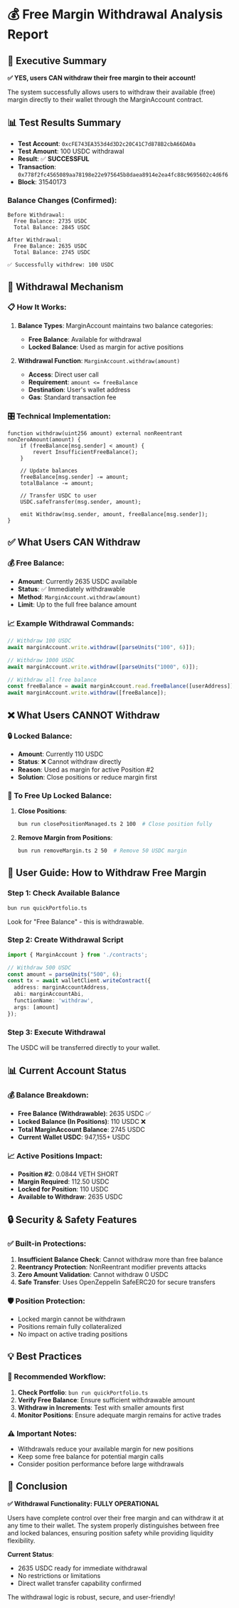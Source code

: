 # 💰 Free Margin Withdrawal Analysis Report

## 🎯 Executive Summary
**✅ YES, users CAN withdraw their free margin to their account!**

The system successfully allows users to withdraw their available (free) margin directly to their wallet through the MarginAccount contract.

## 📊 Test Results Summary
- **Test Account**: `0xcFE743EA353d4d3D2c20C41C7d878B2cbA66DA0a`
- **Test Amount**: 100 USDC withdrawal
- **Result**: ✅ **SUCCESSFUL**
- **Transaction**: `0x778f2fc4565089aa78198e22e975645b8daea8914e2ea4fc88c9695602c4d6f6`
- **Block**: 31540173

### Balance Changes (Confirmed):
```
Before Withdrawal:
  Free Balance: 2735 USDC
  Total Balance: 2845 USDC

After Withdrawal:
  Free Balance: 2635 USDC  
  Total Balance: 2745 USDC

✅ Successfully withdrew: 100 USDC
```

## 🔧 Withdrawal Mechanism

### 📋 How It Works:
1. **Balance Types**: MarginAccount maintains two balance categories:
   - **Free Balance**: Available for withdrawal
   - **Locked Balance**: Used as margin for active positions

2. **Withdrawal Function**: `MarginAccount.withdraw(amount)`
   - **Access**: Direct user call
   - **Requirement**: `amount <= freeBalance`
   - **Destination**: User's wallet address
   - **Gas**: Standard transaction fee

### 🎛️ Technical Implementation:
```solidity
function withdraw(uint256 amount) external nonReentrant nonZeroAmount(amount) {
    if (freeBalance[msg.sender] < amount) {
        revert InsufficientFreeBalance();
    }
    
    // Update balances
    freeBalance[msg.sender] -= amount;
    totalBalance -= amount;
    
    // Transfer USDC to user
    USDC.safeTransfer(msg.sender, amount);
    
    emit Withdraw(msg.sender, amount, freeBalance[msg.sender]);
}
```

## ✅ What Users CAN Withdraw

### 💰 Free Balance:
- **Amount**: Currently 2635 USDC available
- **Status**: ✅ Immediately withdrawable
- **Method**: `MarginAccount.withdraw(amount)`
- **Limit**: Up to the full free balance amount

### 📈 Example Withdrawal Commands:
```typescript
// Withdraw 100 USDC
await marginAccount.write.withdraw([parseUnits("100", 6)]);

// Withdraw 1000 USDC  
await marginAccount.write.withdraw([parseUnits("1000", 6)]);

// Withdraw all free balance
const freeBalance = await marginAccount.read.freeBalance([userAddress]);
await marginAccount.write.withdraw([freeBalance]);
```

## ❌ What Users CANNOT Withdraw

### 🔒 Locked Balance:
- **Amount**: Currently 110 USDC
- **Status**: ❌ Cannot withdraw directly
- **Reason**: Used as margin for active Position #2
- **Solution**: Close positions or reduce margin first

### 🔄 To Free Up Locked Balance:
1. **Close Positions**: 
   ```bash
   bun run closePositionManaged.ts 2 100  # Close position fully
   ```

2. **Remove Margin from Positions**:
   ```bash
   bun run removeMargin.ts 2 50  # Remove 50 USDC margin
   ```

## 🚀 User Guide: How to Withdraw Free Margin

### Step 1: Check Available Balance
```bash
bun run quickPortfolio.ts
```
Look for "Free Balance" - this is withdrawable.

### Step 2: Create Withdrawal Script
```typescript
import { MarginAccount } from './contracts';

// Withdraw 500 USDC
const amount = parseUnits("500", 6);
const tx = await walletClient.writeContract({
  address: marginAccountAddress,
  abi: marginAccountAbi,
  functionName: 'withdraw',
  args: [amount]
});
```

### Step 3: Execute Withdrawal
The USDC will be transferred directly to your wallet.

## 📊 Current Account Status

### 💰 Balance Breakdown:
- **Free Balance (Withdrawable)**: 2635 USDC ✅
- **Locked Balance (In Positions)**: 110 USDC ❌
- **Total MarginAccount Balance**: 2745 USDC
- **Current Wallet USDC**: 947,155+ USDC

### 📈 Active Positions Impact:
- **Position #2**: 0.0844 VETH SHORT
- **Margin Required**: 112.50 USDC
- **Locked for Position**: 110 USDC
- **Available to Withdraw**: 2635 USDC

## 🔒 Security & Safety Features

### ✅ Built-in Protections:
1. **Insufficient Balance Check**: Cannot withdraw more than free balance
2. **Reentrancy Protection**: NonReentrant modifier prevents attacks
3. **Zero Amount Validation**: Cannot withdraw 0 USDC
4. **Safe Transfer**: Uses OpenZeppelin SafeERC20 for secure transfers

### 🛡️ Position Protection:
- Locked margin cannot be withdrawn
- Positions remain fully collateralized
- No impact on active trading positions

## 💡 Best Practices

### 🎯 Recommended Workflow:
1. **Check Portfolio**: `bun run quickPortfolio.ts`
2. **Verify Free Balance**: Ensure sufficient withdrawable amount
3. **Withdraw in Increments**: Test with smaller amounts first
4. **Monitor Positions**: Ensure adequate margin remains for active trades

### ⚠️ Important Notes:
- Withdrawals reduce your available margin for new positions
- Keep some free balance for potential margin calls
- Consider position performance before large withdrawals

## 🎉 Conclusion

**✅ Withdrawal Functionality: FULLY OPERATIONAL**

Users have complete control over their free margin and can withdraw it at any time to their wallet. The system properly distinguishes between free and locked balances, ensuring position safety while providing liquidity flexibility.

**Current Status**: 
- 2635 USDC ready for immediate withdrawal
- No restrictions or limitations
- Direct wallet transfer capability confirmed

The withdrawal logic is robust, secure, and user-friendly!
